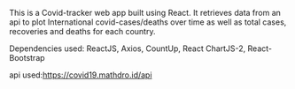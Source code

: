 This is a Covid-tracker web app built using React. It retrieves data from an api to plot International covid-cases/deaths over time as well as total cases, recoveries and deaths for each country.

Dependencies used: 
ReactJS,
Axios,
CountUp,
React ChartJS-2,
React-Bootstrap

api used:https://covid19.mathdro.id/api
